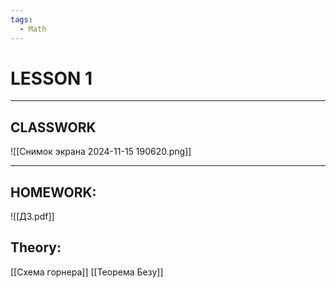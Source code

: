 ```yaml
---
tags:
  - Math
---
```


# LESSON 1




---
## CLASSWORK

![[Снимок экрана 2024-11-15 190620.png]]

---
## HOMEWORK:

![[ДЗ.pdf]]

## Theory:

[[Схема горнера]]
[[Теорема Безу]]